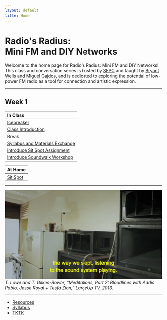 ```yaml
---
layout: default
title: Home
---
```


# Radio's Radius: <br>Mini FM and DIY Networks

Welcome to the home page for Radio's Radius: Mini FM and DIY Networks! This class and conversation series is hosted by [SFPC](https://sfpc.study/) and taught by [Bryant Wells]() and [Miguel Gajdos](), and is dedicated to exploring the potential of low-power FM radio as a tool for connection and artistic expression.

---

## Week 1

| In Class |
| :--- |
| [Icebreaker]() |
| [Class Introduction](https://docs.google.com/presentation/d/11KezbYaHCQYjqxvn0Nppfzkjcjn0nWuvV7rv7OZuywU/edit?slide=id.g327ebcdbed1_0_4#slide=id.g327ebcdbed1_0_4) |
| Break |
| [Syllabus and  Materials Exchange](/syllabus.html) |
| [Introduce Sit Spot Assignment](/sit-spot.html) |
| [Introduce Soundwalk Workshop](/sound-walk.html) |

| At Home |
| :--- |
| [Sit Spot](/sit-spot.html) |

---

![Meditations](/media/meditations.webp)
*T. Lowe and T. Gilkes-Bower, “Meditations, Part 2: Bloodlines with Addis Pablo, Jesse Royal + Tesfa Zion,” LargeUp TV, 2013.*

---

- [Resources]()
- [Syllabus](/syllabus.html)
- [TKTK]()

